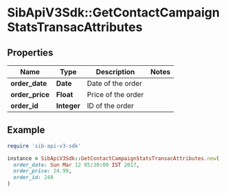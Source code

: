 # SibApiV3Sdk::GetContactCampaignStatsTransacAttributes

## Properties

| Name | Type | Description | Notes |
| ---- | ---- | ----------- | ----- |
| **order_date** | **Date** | Date of the order |  |
| **order_price** | **Float** | Price of the order |  |
| **order_id** | **Integer** | ID of the order |  |

## Example

```ruby
require 'sib-api-v3-sdk'

instance = SibApiV3Sdk::GetContactCampaignStatsTransacAttributes.new(
  order_date: Sun Mar 12 05:30:00 IST 2017,
  order_price: 24.99,
  order_id: 248
)
```

